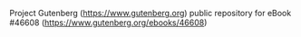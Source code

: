 Project Gutenberg (https://www.gutenberg.org) public repository for eBook #46608 (https://www.gutenberg.org/ebooks/46608)
